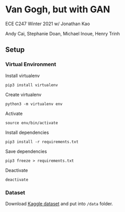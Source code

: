 # Van Gogh, but with GAN

ECE C247 Winter 2021 w/ Jonathan Kao

Andy Cai, Stephanie Doan, Michael Inoue, Henry Trinh

## Setup

### Virtual Environment

Install virtualenv
```
pip3 install virtualenv
```

Create virtualenv
```
python3 -m virtualenv env
``` 

Activate
```
source env/bin/activate
```

Install dependencies
```
pip3 install -r requirements.txt
```

Save dependencies
```
pip3 freeze > requirements.txt
```

Deactivate 
```
deactivate
```

### Dataset
Download [Kaggle dataset](https://www.kaggle.com/ipythonx/van-gogh-paintings) and put into `/data` folder.
